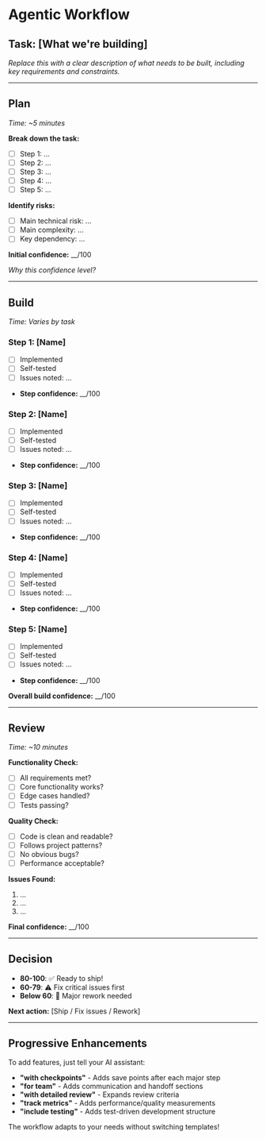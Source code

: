 # Agentic Workflow

## Task: [What we're building]

*Replace this with a clear description of what needs to be built, including key requirements and constraints.*

---

## Plan 
*Time: ~5 minutes*

**Break down the task:**
- [ ] Step 1: ...
- [ ] Step 2: ...
- [ ] Step 3: ...
- [ ] Step 4: ...
- [ ] Step 5: ...

**Identify risks:**
- [ ] Main technical risk: ...
- [ ] Main complexity: ...
- [ ] Key dependency: ...

**Initial confidence:** __/100

*Why this confidence level?*

---

## Build
*Time: Varies by task*

### Step 1: [Name]
- [ ] Implemented
- [ ] Self-tested
- [ ] Issues noted: ...
- **Step confidence:** __/100

### Step 2: [Name]
- [ ] Implemented
- [ ] Self-tested
- [ ] Issues noted: ...
- **Step confidence:** __/100

### Step 3: [Name]
- [ ] Implemented
- [ ] Self-tested
- [ ] Issues noted: ...
- **Step confidence:** __/100

### Step 4: [Name]
- [ ] Implemented
- [ ] Self-tested
- [ ] Issues noted: ...
- **Step confidence:** __/100

### Step 5: [Name]
- [ ] Implemented
- [ ] Self-tested
- [ ] Issues noted: ...
- **Step confidence:** __/100

**Overall build confidence:** __/100

---

## Review
*Time: ~10 minutes*

**Functionality Check:**
- [ ] All requirements met?
- [ ] Core functionality works?
- [ ] Edge cases handled?
- [ ] Tests passing?

**Quality Check:**
- [ ] Code is clean and readable?
- [ ] Follows project patterns?
- [ ] No obvious bugs?
- [ ] Performance acceptable?

**Issues Found:**
1. ...
2. ...
3. ...

**Final confidence:** __/100

---

## Decision

- **80-100**: ✅ Ready to ship!
- **60-79**: ⚠️ Fix critical issues first
- **Below 60**: 🔄 Major rework needed

**Next action:** [Ship / Fix issues / Rework]

---

## Progressive Enhancements

To add features, just tell your AI assistant:

- **"with checkpoints"** - Adds save points after each major step
- **"for team"** - Adds communication and handoff sections  
- **"with detailed review"** - Expands review criteria
- **"track metrics"** - Adds performance/quality measurements
- **"include testing"** - Adds test-driven development structure

The workflow adapts to your needs without switching templates!